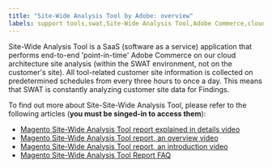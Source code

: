 ```yaml
---
title: "Site-Wide Analysis Tool by Adobe: overview"
labels: support tools,swat,Site-Wide Analysis Tool,Adobe Commerce,cloud architecture,Magento
---
```


Site-Wide Analysis Tool is a SaaS (software as a service) application that performs end-to-end 'point-in-time' Adobe Commerce on our cloud architecture site analysis (within the SWAT environment, not on the customer's site). All tool-related customer site information is collected on predetermined schedules from every three hours to once a day. This means that SWAT is constantly analyzing customer site data for Findings.

To find out more about Site-Site-Wide Analysis Tool, please refer to the following articles (**you must be singed-in to access them**):

* [Magento Site-Wide Analysis Tool report explained in details video](https://support.magento.com/hc/en-us/articles/360048981531-Magento-Site-Wide-Analysis-Tool-report-explained-in-details-video)
* [Magento Site-Wide Analysis Tool report, an overview video](https://support.magento.com/hc/en-us/articles/360048980791-Magento-Site-Wide-Analysis-Tool-report-an-overview-video)
* [Magento Site-Wide Analysis Tool report, an introduction video](https://support.magento.com/hc/en-us/articles/360048980691-Magento-Site-Wide-Analysis-Tool-report-an-introduction-video)
* [Magento Site-Wide Analysis Tool Report FAQ](https://support.magento.com/hc/en-us/articles/360048646671-Magento-Site-Wide-Analysis-Tool-Report-FAQ)
